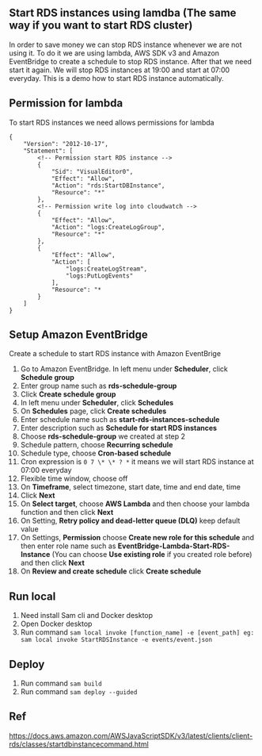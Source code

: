 ## Start RDS instances using lamdba (The same way if you want to start RDS cluster)

In order to save money we can stop RDS instance whenever we are not using it.
To do it we are using lambda, AWS SDK v3 and Amazon EventBridge to create a schedule to stop RDS instance. After that we need start it again. We will stop RDS instances at 19:00 and start at 07:00 everyday. This is a demo how to start RDS instance automatically.

## Permission for lambda

To start RDS instances we need allows permissions for lambda

```
{
    "Version": "2012-10-17",
    "Statement": [
        <!-- Permission start RDS instance -->
        {
            "Sid": "VisualEditor0",
            "Effect": "Allow",
            "Action": "rds:StartDBInstance",
            "Resource": "*"
        },
        <!-- Permission write log into cloudwatch -->
        {
            "Effect": "Allow",
            "Action": "logs:CreateLogGroup",
            "Resource": "*"
        },
        {
            "Effect": "Allow",
            "Action": [
                "logs:CreateLogStream",
                "logs:PutLogEvents"
            ],
            "Resource": "*
        }
    ]
}
```

## Setup Amazon EventBridge

Create a schedule to start RDS instance with Amazon EventBrige

1. Go to Amazon EventBridge. In left menu under <b>Scheduler</b>, click <b>Schedule group</b>
2. Enter group name such as <b>rds-schedule-group</b>
3. Click <b>Create schedule group</b>
4. In left menu under <b>Scheduler</b>, click <b>Schedules</b>
5. On <b>Schedules</b> page, click <b>Create schedules</b>
6. Enter schedule name such as <b>start-rds-instances-schedule</b>
7. Enter description such as <b>Schedule for start RDS instances</b>
8. Choose <b>rds-schedule-group</b> we created at step 2
9. Schedule pattern, choose <b>Recurring schedule</b>
10. Schedule type, choose <b>Cron-based schedule</b>
11. Cron expression is `0 7 \* \* ? *` it means we will start RDS instance at 07:00 everyday
12. Flexible time window, choose </b>off</b>
13. On <b>Timeframe</b>, select timezone, start date, time and end date, time
14. Click <b>Next</b>
15. On <b>Select target</b>, choose <b>AWS Lambda</b> and then choose your lambda function and then click <b>Next</b>
16. On Setting, <b>Retry policy and dead-letter queue (DLQ)</b> keep default value
17. On Settings, <b>Permission</b> choose <b>Create new role for this schedule</b> and then enter role name such as <b>EventBridge-Lambda-Start-RDS-Instance</b> (You can choose <b>Use existing role</b> if you created role before) and then click <b>Next</b>
18. On <b>Review and create schedule</b> click <b>Create schedule</b>

## Run local

1. Need install Sam cli and Docker desktop
2. Open Docker desktop
3. Run command `sam local invoke [function_name] -e [event_path] eg: sam local invoke StartRDSInstance -e events/event.json`

## Deploy

1. Run command `sam build`
2. Run command `sam deploy --guided`

## Ref

https://docs.aws.amazon.com/AWSJavaScriptSDK/v3/latest/clients/client-rds/classes/startdbinstancecommand.html

